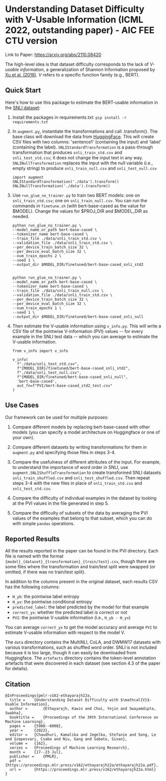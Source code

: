 # Understanding Dataset Difficulty with V-Usable Information (ICML 2022, outstanding paper) - AIC FEE CTU version

Link to Paper: https://arxiv.org/abs/2110.08420

The high-level idea is that dataset difficulty corresponds to the lack of *V-usable information*, a generalization of Shannon Information proposed by [Xu et al. (2019)](https://arxiv.org/abs/2002.10689).
*V* refers to a specific function family (e.g., BERT).

## Quick Start

Here's how to use this package to estimate the BERT-usable information in the [SNLI dataset](https://arxiv.org/abs/1508.05326):

1. Install the packages in requirements.txt: `pip install -r requirements.txt`

2. In `augment.py`, instantiate the transformations and call .transform(). 
   The base class will download the data from [HuggingFace](https://huggingface.co/datasets).
   This will create CSV files with two columns: 'sentence1' (containing the input) and 'label' (containing the label).
   `SNLIStandardTransformation` is a pass-through transformation that produces `snli_train_std.csv` and `snli_test_std.csv`; it does not change the input text in any way.
   `SNLINullTransformation` replaces the input with the null variable (i.e., empty string) to produce `snli_train_null.csv` and `snli_test_null.csv`
   
    ```
    import augment
    SNLIStandardTransformation('./data').transform()  
    SNLINullTransformation('./data').transform()
    ```
   
3. Use `run_glue_no_trainer.py` to train two BERT models: one on `snli_train_std.csv`; one on `snli_train_null.csv`.
   You can run the commands in `finetune.sh` (with bert-base-cased as the value for $MODEL).
   Change the values for $PROJ_DIR and $MODEL_DIR as needed.
   
    ```
    python run_glue_no_trainer.py \
    --model_name_or_path bert-base-cased \
    --tokenizer_name bert-base-cased \
    --train_file ./data/snli_train_std.csv \
    --validation_file ./data/snli_train_std.csv \
    --per_device_train_batch_size 32 \
    --per_device_eval_batch_size 32 \
    --num_train_epochs 2 \
    --seed 1 \
    --output_dir $MODEL_DIR/finetuned/bert-base-cased_snli_std2


    python run_glue_no_trainer.py \
    --model_name_or_path bert-base-cased \
    --tokenizer_name bert-base-cased \
    --train_file ./data/snli_train_null.csv \
    --validation_file ./data/snli_train_std.csv \
    --per_device_train_batch_size 32 \
    --per_device_eval_batch_size 32 \
    --num_train_epochs 1 \
    --seed 1 \
    --output_dir $MODEL_DIR/finetuned/bert-base-cased_snli_null
    ```
  
    
4. Then estimate the V-usable information using `v_info.py`. This will write a CSV file of the pointwise V-information (PVI) values -- for every example in the SNLI test data -- which you can average to estimate the V-usable information.
    
    ```
    from v_info import v_info

    v_info(
      f"./data/snli_test_std.csv",
      f"{MODEL_DIR}/finetuned/bert-base-cased_snli_std2",
      f"./data/snli_test_null.csv", 
      f"{MODEL_DIR/finetuned/bert-base-cased_snli_null",
      'bert-base-cased',
      out_fn=f"PVI/bert-base-cased_std2_test.csv"
    )
    ```

## Use Cases

Our framework can be used for multiple purposes:

1. Compare different models by replacing bert-base-cased with other models (you can specify a model architecture on Huggingface or one of your own).

2. Compare different datasets by writing transformations for them in `augment.py` and specifying those files in steps 3-4.

3. Compare the usefulness of different attributes of the input. For example, to understand the importance of word order in SNLI, use `augment.SNLIShuffleTransformation` to create transformed SNLI datasets `snli_train_shuffled.csv` and `snli_test_shuffled.csv`. Then repeat steps 3-4 with the new files in place of `snli_train_std.csv` and `snli_test_std.csv`.

4. Compare the difficulty of individual examples in the dataset by looking at the PVI values in the file generated in step 5.

5. Compare the difficulty of subsets of the data by averaging the PVI values of the examples that belong to that subset, which you can do with simple `pandas` operations.

## Reported Results

All the results reported in the paper can be found in the PVI directory. Each file is named with the format `{model}_{dataset}_{transformation}_{train/test}.csv`, though there are some files where the transformation and train/test split were swapped (or omitted, if there was no train/test split).

In addition to the columns present in the original dataset, each results CSV has the following columns:
- `H_yb`: the pointwise label entropy
- `H_yx`: the pointwise conditional entropy
- `predicted_label`: the label predicted by the model for that example
- `correct_yx`: whether the predicted label is correct or not
- `PVI`: the pointwise V-usable information (i.e., `H_yb - H_yx`)

You can average `correct_yx` to get the model accuracy and average `PVI` to estimate V-usable information with respect to the model V.

The `data` directory contains the MultiNLI, CoLA, and DWMW17 datasets with various transformations, such as shuffled word order. SNLI is not included because it is too large, though it can easily be downloaded from Huggingface. The `artefacts` directory contains the token-level annotation artefacts that were discovered in each dataset (see section 4.3 of the paper for details).

## Citation 

```
@InProceedings{pmlr-v162-ethayarajh22a,
  title = 	 {Understanding Dataset Difficulty with $\mathcal{V}$-Usable Information},
  author =       {Ethayarajh, Kawin and Choi, Yejin and Swayamdipta, Swabha},
  booktitle = 	 {Proceedings of the 39th International Conference on Machine Learning},
  pages = 	 {5988--6008},
  year = 	 {2022},
  editor = 	 {Chaudhuri, Kamalika and Jegelka, Stefanie and Song, Le and Szepesvari, Csaba and Niu, Gang and Sabato, Sivan},
  volume = 	 {162},
  series = 	 {Proceedings of Machine Learning Research},
  month = 	 {17--23 Jul},
  publisher =    {PMLR},
  pdf = 	 {https://proceedings.mlr.press/v162/ethayarajh22a/ethayarajh22a.pdf},
  url = 	 {https://proceedings.mlr.press/v162/ethayarajh22a.html}
}
```


